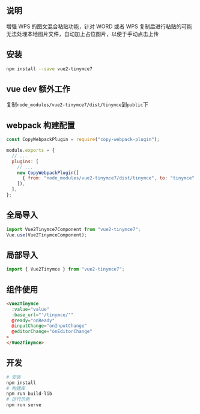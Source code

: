 ## 说明

增强 WPS 的图文混合粘贴功能，针对 WORD 或者 WPS 复制后进行粘贴的可能无法处理本地图片文件，自动加上占位图片，以便于手动点击上传

## 安装

```sh
npm install --save vue2-tinymce7
```

## vue dev 额外工作

复制`node_modules/vue2-tinymce7/dist/tinymce`到`public`下

## webpack 构建配置

```js
const CopyWebpackPlugin = require("copy-webpack-plugin");

module.exports = {
  // ...
  plugins: [
    // ...
    new CopyWebpackPlugin([
      { from: "node_modules/vue2-tinymce7/dist/tinymce", to: "tinymce" },
    ]),
  ],
};
```

## 全局导入

```js
import Vue2Tinymce7Component from "vue2-tinymce7";
Vue.use(Vue2TinymceComponent);
```

## 局部导入

```js
import { Vue2Tinymce } from "vue2-tinymce7";
```

## 组件使用

```html
<Vue2Tinymce
  :value="value"
  :base_url="'/tinymce/'"
  @ready="onReady"
  @inputChange="onInputChange"
  @editorChange="onEditorChange"
>
</Vue2Tinymce>
```

## 开发

```sh
# 安装
npm install
# 构建库
npm run build-lib
# 运行示例
npm run serve
```
